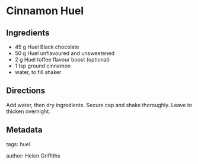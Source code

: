 # Cinnamon Huel

## Ingredients

* 45 g Huel Black chocolate
* 50 g Huel unflavoured and unsweetened
* 2 g Huel toffee flavour boost (optional)
* 1 tsp ground cinnamon
* water, to fill shaker

## Directions

Add water, then dry ingredients.  Secure cap and shake thoroughly.  Leave to thicken overnight.

## Metadata

tags: huel

author: Helen Griffiths
